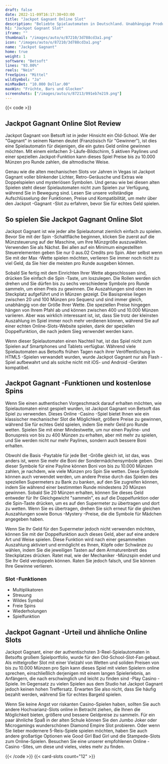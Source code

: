 ```yaml
---
draft: false
date: 2022-11-09T16:17:38+03:00
title: "Jackpot Gagnant Online Slot"
description: "Beliebte Spielautomaten in Deutschland. Unabhängige Produktbewertungen und exklusive Anmeldeangebote. Jetzt spielen!"
h1: "Jackpot Gagnant Slot"
iframe: ""
thumbnail: "/images/auto/o/87210/3d788cd3a1.png"
icon: "/images/auto/o/87210/3d788cd3a1.png"
name: "Jackpot Gagnant"
home: true
weight: 1
software: "Betsoft"
lines: "93.00%"
reels: "Nein"
freeSpins: "Mittel"
wildSymbol: "Ja"
minMaxBet: "10.000 Dollar.00"
maxWin: "Früchte, Bars und Glocken"
screenshots: ["/images/auto/o/87213/091eb7e219.png"]
---
```


{{< code >}}<h2>Jackpot Gagnant Online Slot Review</h2><p>Jackpot Gagnant von Betsoft ist in jeder Hinsicht ein Old-School. Wie der "Gagnant" in seinem Namen deutet (Französisch für "Gewinner"), ist dies eine Spielautomatin für diejenigen, die ein gutes Geld online gewinnen möchten. Mit einem einfachen 3-Läufe-Bildschirm, 5 aktiven Paylines und einer speziellen Jackpot-Funktion kann dieses Spiel Preise bis zu 10.000 Münzen pro Runde zahlen, die altmodische Weise.</p><p>Genau wie die alten mechanischen Slots vor Jahren in Vegas ist Jackpot Gagnant voller blinkender Lichter, Retro-Geräusche und Extras wie Doppelspielen und mysteriösen Symbolen. Und genau wie bei diesen alten Spielen steht dieser Spielautomaten nicht zum Spielen zur Verfügung, während Sie in Bewegung sind. Lesen Sie unsere vollständige Aufschlüsselung der Funktionen, Preise und Kompatibilität, um mehr über den Jackpot -Gagnant -Slot zu erfahren, bevor Sie für echtes Geld spielen.</p><h2>So spielen Sie Jackpot Gagnant Online Slot</h2><p>Jackpot Gagnant ist wie jeder alte Spielautomat ziemlich einfach zu spielen. Bevor Sie mit der Spin -Schaltfläche beginnen, klicken Sie zuerst auf die Münzsteuerung auf der Maschine, um Ihre Münzgröße auszuwählen. Verwenden Sie als Nächst. Bei allen auf ein Minimum eingestellten Steuerelementen geben Sie nur 0 aus.02 Credits pro Spin. Aber selbst wenn Sie mit der Max -Wette spielen möchten, verlieren Sie immer noch nicht zu viel Geld, da Sie hier die meisten pro Runde ausgeben können.</p><p>Sobald Sie fertig mit dem Einrichten Ihrer Wette abgeschlossen sind, drücken Sie einfach die Spin -Taste, um loszulegen. Die Rollen werden sich drehen und Sie dürfen bis zu sechs verschiedene Symbole pro Runde sammeln, um einen Preis zu gewinnen. Die Auszahlungen sind oben im Steckplatz aufgeführt und in Münzen gezeigt. Die Basispreise liegen zwischen 20 und 100 Münzen pro Sequenz und sind immer gleich, unabhängig von der Größe Ihrer Wette. Die speziellen Preise hingegen hängen von Ihrem Pfahl ab und können zwischen 400 und 10.000 Münzen variieren. Aber was wirklich interessant ist, ist, dass Sie trotz der kleinsten Auszahlung im Spiel immer noch mehr verdienen können, während Sie auf einer echten Online-Slots-Website spielen, dank der speziellen Doppelfunktion, die nach jedem Sieg verwendet werden kann.</p><p>Wenn dieser Spielautomaten einen Nachteil hat, ist das Spiel nicht zum Spielen auf Smartphones und Tablets verfügbar. Während viele Spielautomaten aus Betsofts frühen Tagen nach ihrer Veröffentlichung in HTML5 -Spielen verwandelt wurden, wurde Jackpot Gagnant nur als Flash -Spiel aufbewahrt und als solche nicht mit iOS- und Android -Geräten kompatibel.</p><h2>Jackpot Gagnant -Funktionen und kostenlose Spins</h2><p>Wenn Sie einen authentischen Vorgeschmack darauf erhalten möchten, wie Spielautomaten einst gespielt wurden, ist Jackpot Gagnant von Betsoft das Spiel zu verwenden. Dieses Online -Casino -Spiel bietet Ihnen wie ein klassischer mechanischer Slot die Möglichkeit, größere Preise zu gewinnen, während Sie für echtes Geld spielen, indem Sie mehr Geld pro Runde wetten. Spielen Sie mit einer Mindestwette, um nur einen Payline- und Bonuspreis von bis zu 400 Münzen zu erhalten, aber mit mehr zu spielen, und Sie werden nicht nur mehr Paylines, sondern auch bessere Boni erhalten.</p><p>Obwohl die Basis -Paytable für jede Bet -Größe gleich ist, ist das, was anders ist, wenn Sie mehr die Boni der Sondermädchensymbole geben. Drei dieser Symbole für eine Payline können Boni von bis zu 10.000 Münzen zahlen, je nachdem, wie viele Münzen pro Spin Sie wetten. Diese Symbole können auch verwendet werden, um andere Preise durch das Spielen des speziellen Supermeters zu Bank zu banken, auf den Sie zugreifen können, indem Sie während einer bestimmten Runde mindestens 20 Münzen gewinnen. Sobald Sie 20 Münzen erhalten, können Sie dieses Geld entweder für Ihr Gleichgewicht "sammeln", es auf die Doppelfunktion oder die Spin-Taste drücken, um es auf den Supermeter zu übertragen und dort zu wetten. Wenn Sie es übertragen, drehen Sie sich erneut für die gleichen Auszahlungen sowie Bonus -Mystery -Preise, die die Symbole für Mädchen angegeben haben.</p><p>Wenn Sie Ihr Geld für den Supermeter jedoch nicht verwenden möchten, können Sie mit der Doppelfunktion auch dieses Geld, aber auf eine andere Art und Weise spielen. Diese Funktion wird nach einer gesammelten Auszahlung aktiviert und ermöglicht es Ihnen, Köpfe oder Schwänze zu wählen, indem Sie die jeweiligen Tasten auf dem Armaturenbrett des Steckplatzes drücken. Ratet mal, wie der Mechaniker -Münzspin endet und Sie Ihr Geld verdoppeln können. Raten Sie jedoch falsch, und Sie können Ihre Gewinne verlieren.</p><h3>
Slot -Funktionen</h3><ul>
<li></span>
Multiplikatoren</li>
<li></span>
Streuung</li>
<li></span>
Wildes Symbol</li>
<li></span>
Freie Spins</li>
<li></span>
Wiederholungen</li>
<li></span>
Spielfunktion</li></ul><h2>Jackpot Gagnant -Urteil und ähnliche Online Slots</h2><p>Jackpot Gagnant, einer der authentischsten 3-Reel-Spielautomaten in Betsofts großem Spielportfolio, wurde für den Old-School-Slot-Fan gebaut. Als mittelgroßer Slot mit einer Vielzahl von Wetten und soliden Preisen von bis zu 10.000 Münzen pro Spin kann dieses Spiel mit vielen Spielern online sprechen, einschließlich derjenigen mit einem langen Spielerlebnis, an Anfängern, die nach erschwinglich und leicht zu finden sind -Play Casino -Spiele. Im Gegensatz zu vielen Spielen aus dem Studio hat Jackpot Gagnant jedoch keinen hohen Treffersatz. Erwarten Sie also nicht, dass Sie häufig bezahlt werden, während Sie für echtes Bargeld spielen.</p><p>Wenn Sie keine Angst vor riskanten Casino-Spielen haben, sollten Sie auch andere Hochvarianz-Slots online in Betracht ziehen, die Ihnen die Möglichkeit bieten, größere und bessere Geldpreise zu sammeln. Für ein paar ähnliche Spaß in der alten Schule können Sie den Jumbo Joker oder Microgamings wunderschönen Diamond Empire Slot probieren. Oder wenn Sie lieber modernere 5-Reis-Spiele spielen möchten, haben Sie auch andere großartige Optionen wie Good Girl Bad Girl und die Stampede-Slots zum Online-Spielen. Besuchen Sie eine unserer empfohlenen Online -Casino -Sites, um diese und vieles, vieles mehr zu finden.</p>{{< /code >}}
 {{< card-slots count="12" >}}